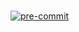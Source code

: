 #

[![pre-commit](https://img.shields.io/badge/pre--commit-enabled-brightgreen?logo=pre-commit)](https://github.com/pre-commit/pre-commit)

